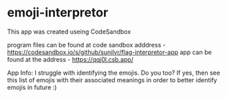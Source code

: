 # emoji-interpretor
This app was created useing CodeSandbox

program files can be found at code sandbox adddress - https://codesandbox.io/s/github/sunilvr/flag-interpretor-app app can be found at the address - https://qqj0l.csb.app/

App Info: I struggle with identifying the emojis. Do you too? If yes, then see this list of emojis with their associated meanings in order to better identify emojis in future :)
